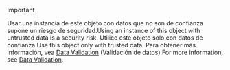 > [!IMPORTANT]
> <span data-ttu-id="b7f6d-101">Usar una instancia de este objeto con datos que no son de confianza supone un riesgo de seguridad.</span><span class="sxs-lookup"><span data-stu-id="b7f6d-101">Using an instance of this object with untrusted data is a security risk.</span></span> <span data-ttu-id="b7f6d-102">Utilice este objeto solo con datos de confianza.</span><span class="sxs-lookup"><span data-stu-id="b7f6d-102">Use this object only with trusted data.</span></span> <span data-ttu-id="b7f6d-103">Para obtener más información, vea [Data Validation](https://www.owasp.org/index.php/Data_Validation) (Validación de datos).</span><span class="sxs-lookup"><span data-stu-id="b7f6d-103">For more information, see [Data Validation](https://www.owasp.org/index.php/Data_Validation).</span></span>